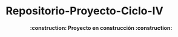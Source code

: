 # Repositorio-Proyecto-Ciclo-IV




<h4 align="center">
:construction: Proyecto en construcción :construction:
</h4>

